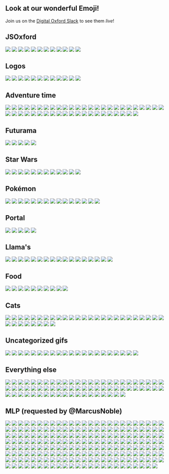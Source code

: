 ## Look at our wonderful Emoji!

Join us on the [Digital Oxford Slack](http://slack.digitaloxford.com) to see them _live_!


## JSOxford

![](https://raw.githubusercontent.com/omgmog/digitaloxford-slack-emojis/master/emoji/ben.png)
![](https://raw.githubusercontent.com/omgmog/digitaloxford-slack-emojis/master/emoji/benmas.png)
![](https://raw.githubusercontent.com/omgmog/digitaloxford-slack-emojis/master/emoji/benweek.png)
![](https://raw.githubusercontent.com/omgmog/digitaloxford-slack-emojis/master/emoji/benweekend.png)
![](https://raw.githubusercontent.com/omgmog/digitaloxford-slack-emojis/master/emoji/henry.png)
![](https://raw.githubusercontent.com/omgmog/digitaloxford-slack-emojis/master/emoji/js_emoji.png)
![](https://raw.githubusercontent.com/omgmog/digitaloxford-slack-emojis/master/emoji/jsoxford.png)
![](https://raw.githubusercontent.com/omgmog/digitaloxford-slack-emojis/master/emoji/marcuswow.png)
![](https://raw.githubusercontent.com/omgmog/digitaloxford-slack-emojis/master/emoji/marcuswow2.png)
![](https://raw.githubusercontent.com/omgmog/digitaloxford-slack-emojis/master/emoji/ohyeah.gif)
![](https://raw.githubusercontent.com/omgmog/digitaloxford-slack-emojis/master/emoji/seren.jpg)
![](https://raw.githubusercontent.com/omgmog/digitaloxford-slack-emojis/master/emoji/tomi.png)

## Logos

![](https://raw.githubusercontent.com/omgmog/digitaloxford-slack-emojis/master/emoji/_o.png)
![](https://raw.githubusercontent.com/omgmog/digitaloxford-slack-emojis/master/emoji/_m.png)
![](https://raw.githubusercontent.com/omgmog/digitaloxford-slack-emojis/master/emoji/_g.png)
![](https://raw.githubusercontent.com/omgmog/digitaloxford-slack-emojis/master/emoji/docker.png)
![](https://raw.githubusercontent.com/omgmog/digitaloxford-slack-emojis/master/emoji/html5.png)
![](https://raw.githubusercontent.com/omgmog/digitaloxford-slack-emojis/master/emoji/js.png)
![](https://raw.githubusercontent.com/omgmog/digitaloxford-slack-emojis/master/emoji/sass.png)
![](https://raw.githubusercontent.com/omgmog/digitaloxford-slack-emojis/master/emoji/twitter.png)
![](https://raw.githubusercontent.com/omgmog/digitaloxford-slack-emojis/master/emoji/winblows.png)
![](https://raw.githubusercontent.com/omgmog/digitaloxford-slack-emojis/master/emoji/meetup.png)
![](https://raw.githubusercontent.com/omgmog/digitaloxford-slack-emojis/master/emoji/pusher.png)
![](https://raw.githubusercontent.com/omgmog/digitaloxford-slack-emojis/master/emoji/python.png)

## Adventure time

![](https://raw.githubusercontent.com/omgmog/digitaloxford-slack-emojis/master/emoji/bmo1.png)
![](https://raw.githubusercontent.com/omgmog/digitaloxford-slack-emojis/master/emoji/bmo2.png)
![](https://raw.githubusercontent.com/omgmog/digitaloxford-slack-emojis/master/emoji/bmo3.png)
![](https://raw.githubusercontent.com/omgmog/digitaloxford-slack-emojis/master/emoji/bubblegum1.png)
![](https://raw.githubusercontent.com/omgmog/digitaloxford-slack-emojis/master/emoji/bubblegum2.png)
![](https://raw.githubusercontent.com/omgmog/digitaloxford-slack-emojis/master/emoji/finn1.png)
![](https://raw.githubusercontent.com/omgmog/digitaloxford-slack-emojis/master/emoji/finn10.png)
![](https://raw.githubusercontent.com/omgmog/digitaloxford-slack-emojis/master/emoji/finn11.png)
![](https://raw.githubusercontent.com/omgmog/digitaloxford-slack-emojis/master/emoji/finn12.png)
![](https://raw.githubusercontent.com/omgmog/digitaloxford-slack-emojis/master/emoji/finn13.png)
![](https://raw.githubusercontent.com/omgmog/digitaloxford-slack-emojis/master/emoji/finn2.png)
![](https://raw.githubusercontent.com/omgmog/digitaloxford-slack-emojis/master/emoji/finn3.png)
![](https://raw.githubusercontent.com/omgmog/digitaloxford-slack-emojis/master/emoji/finn4.png)
![](https://raw.githubusercontent.com/omgmog/digitaloxford-slack-emojis/master/emoji/finn5.png)
![](https://raw.githubusercontent.com/omgmog/digitaloxford-slack-emojis/master/emoji/finn6.png)
![](https://raw.githubusercontent.com/omgmog/digitaloxford-slack-emojis/master/emoji/finn7.png)
![](https://raw.githubusercontent.com/omgmog/digitaloxford-slack-emojis/master/emoji/finn8.png)
![](https://raw.githubusercontent.com/omgmog/digitaloxford-slack-emojis/master/emoji/finn9.png)
![](https://raw.githubusercontent.com/omgmog/digitaloxford-slack-emojis/master/emoji/fionna.png)
![](https://raw.githubusercontent.com/omgmog/digitaloxford-slack-emojis/master/emoji/fistbump.png)
![](https://raw.githubusercontent.com/omgmog/digitaloxford-slack-emojis/master/emoji/gunter1.png)
![](https://raw.githubusercontent.com/omgmog/digitaloxford-slack-emojis/master/emoji/gunter2.png)
![](https://raw.githubusercontent.com/omgmog/digitaloxford-slack-emojis/master/emoji/iceking1.png)
![](https://raw.githubusercontent.com/omgmog/digitaloxford-slack-emojis/master/emoji/iceking2.png)
![](https://raw.githubusercontent.com/omgmog/digitaloxford-slack-emojis/master/emoji/jake1.png)
![](https://raw.githubusercontent.com/omgmog/digitaloxford-slack-emojis/master/emoji/jake2.png)
![](https://raw.githubusercontent.com/omgmog/digitaloxford-slack-emojis/master/emoji/jake3.png)
![](https://raw.githubusercontent.com/omgmog/digitaloxford-slack-emojis/master/emoji/jake4.png)
![](https://raw.githubusercontent.com/omgmog/digitaloxford-slack-emojis/master/emoji/jake5.png)
![](https://raw.githubusercontent.com/omgmog/digitaloxford-slack-emojis/master/emoji/jake6.png)
![](https://raw.githubusercontent.com/omgmog/digitaloxford-slack-emojis/master/emoji/jake7.png)
![](https://raw.githubusercontent.com/omgmog/digitaloxford-slack-emojis/master/emoji/jake8.png)
![](https://raw.githubusercontent.com/omgmog/digitaloxford-slack-emojis/master/emoji/lemongrab.png)
![](https://raw.githubusercontent.com/omgmog/digitaloxford-slack-emojis/master/emoji/lsp1.png)
![](https://raw.githubusercontent.com/omgmog/digitaloxford-slack-emojis/master/emoji/lsp2.png)
![](https://raw.githubusercontent.com/omgmog/digitaloxford-slack-emojis/master/emoji/marceline1.png)
![](https://raw.githubusercontent.com/omgmog/digitaloxford-slack-emojis/master/emoji/marceline2.png)
![](https://raw.githubusercontent.com/omgmog/digitaloxford-slack-emojis/master/emoji/mrpig.png)
![](https://raw.githubusercontent.com/omgmog/digitaloxford-slack-emojis/master/emoji/peppermint1.png)
![](https://raw.githubusercontent.com/omgmog/digitaloxford-slack-emojis/master/emoji/peppermint2.png)
![](https://raw.githubusercontent.com/omgmog/digitaloxford-slack-emojis/master/emoji/phoebe1.png)
![](https://raw.githubusercontent.com/omgmog/digitaloxford-slack-emojis/master/emoji/phoebe2.png)
![](https://raw.githubusercontent.com/omgmog/digitaloxford-slack-emojis/master/emoji/treetrunks1.png)
![](https://raw.githubusercontent.com/omgmog/digitaloxford-slack-emojis/master/emoji/treetrunks2.png)
![](https://raw.githubusercontent.com/omgmog/digitaloxford-slack-emojis/master/emoji/unibow.png)
![](https://raw.githubusercontent.com/omgmog/digitaloxford-slack-emojis/master/emoji/worm.png)

## Futurama

![](https://raw.githubusercontent.com/omgmog/digitaloxford-slack-emojis/master/emoji/bender.gif)
![](https://raw.githubusercontent.com/omgmog/digitaloxford-slack-emojis/master/emoji/fry.png)
![](https://raw.githubusercontent.com/omgmog/digitaloxford-slack-emojis/master/emoji/hypno.gif)
![](https://raw.githubusercontent.com/omgmog/digitaloxford-slack-emojis/master/emoji/robotdance.gif)
![](https://raw.githubusercontent.com/omgmog/digitaloxford-slack-emojis/master/emoji/zoidberg.gif)

## Star Wars

![](https://raw.githubusercontent.com/omgmog/digitaloxford-slack-emojis/master/emoji/bb8.png)
![](https://raw.githubusercontent.com/omgmog/digitaloxford-slack-emojis/master/emoji/bbeight.png)
![](https://raw.githubusercontent.com/omgmog/digitaloxford-slack-emojis/master/emoji/c3po.png)
![](https://raw.githubusercontent.com/omgmog/digitaloxford-slack-emojis/master/emoji/captainphasma.png)
![](https://raw.githubusercontent.com/omgmog/digitaloxford-slack-emojis/master/emoji/chewie.png)
![](https://raw.githubusercontent.com/omgmog/digitaloxford-slack-emojis/master/emoji/kyloren.png)
![](https://raw.githubusercontent.com/omgmog/digitaloxford-slack-emojis/master/emoji/lightsaber.png)
![](https://raw.githubusercontent.com/omgmog/digitaloxford-slack-emojis/master/emoji/millenniumfalcon.png)
![](https://raw.githubusercontent.com/omgmog/digitaloxford-slack-emojis/master/emoji/stormtrooper.png)
![](https://raw.githubusercontent.com/omgmog/digitaloxford-slack-emojis/master/emoji/tiefighter.png)
![](https://raw.githubusercontent.com/omgmog/digitaloxford-slack-emojis/master/emoji/xwing.png)
![](https://raw.githubusercontent.com/omgmog/digitaloxford-slack-emojis/master/emoji/yoda.png)

## Pokémon

![](https://raw.githubusercontent.com/omgmog/digitaloxford-slack-emojis/master/emoji/bulbasaur.png)
![](https://raw.githubusercontent.com/omgmog/digitaloxford-slack-emojis/master/emoji/charizard.png)
![](https://raw.githubusercontent.com/omgmog/digitaloxford-slack-emojis/master/emoji/charmander.png)
![](https://raw.githubusercontent.com/omgmog/digitaloxford-slack-emojis/master/emoji/charmeleon.png)
![](https://raw.githubusercontent.com/omgmog/digitaloxford-slack-emojis/master/emoji/ditto.gif)
![](https://raw.githubusercontent.com/omgmog/digitaloxford-slack-emojis/master/emoji/ivysaur.png)
![](https://raw.githubusercontent.com/omgmog/digitaloxford-slack-emojis/master/emoji/jigglypuff.png)
![](https://raw.githubusercontent.com/omgmog/digitaloxford-slack-emojis/master/emoji/mew.png)
![](https://raw.githubusercontent.com/omgmog/digitaloxford-slack-emojis/master/emoji/mewtwo.png)
![](https://raw.githubusercontent.com/omgmog/digitaloxford-slack-emojis/master/emoji/pikachu.jpg)
![](https://raw.githubusercontent.com/omgmog/digitaloxford-slack-emojis/master/emoji/pokeball.png)
![](https://raw.githubusercontent.com/omgmog/digitaloxford-slack-emojis/master/emoji/psyduck.png)
![](https://raw.githubusercontent.com/omgmog/digitaloxford-slack-emojis/master/emoji/slowpoke.jpg)
![](https://raw.githubusercontent.com/omgmog/digitaloxford-slack-emojis/master/emoji/snorlax.png)
![](https://raw.githubusercontent.com/omgmog/digitaloxford-slack-emojis/master/emoji/squirtle.png)

## Portal

![](https://raw.githubusercontent.com/omgmog/digitaloxford-slack-emojis/master/emoji/adventurecore.png)
![](https://raw.githubusercontent.com/omgmog/digitaloxford-slack-emojis/master/emoji/companioncube.png)
![](https://raw.githubusercontent.com/omgmog/digitaloxford-slack-emojis/master/emoji/factcore.png)
![](https://raw.githubusercontent.com/omgmog/digitaloxford-slack-emojis/master/emoji/spacecore.png)
![](https://raw.githubusercontent.com/omgmog/digitaloxford-slack-emojis/master/emoji/wheatley.png)

## Llama's

![](https://raw.githubusercontent.com/omgmog/digitaloxford-slack-emojis/master/emoji/llamabored.gif)
![](https://raw.githubusercontent.com/omgmog/digitaloxford-slack-emojis/master/emoji/llamacomehere.gif)
![](https://raw.githubusercontent.com/omgmog/digitaloxford-slack-emojis/master/emoji/llamaconfused.gif)
![](https://raw.githubusercontent.com/omgmog/digitaloxford-slack-emojis/master/emoji/llamacool.gif)
![](https://raw.githubusercontent.com/omgmog/digitaloxford-slack-emojis/master/emoji/llamacute.gif)
![](https://raw.githubusercontent.com/omgmog/digitaloxford-slack-emojis/master/emoji/llamadance.gif)
![](https://raw.githubusercontent.com/omgmog/digitaloxford-slack-emojis/master/emoji/llamadude.gif)
![](https://raw.githubusercontent.com/omgmog/digitaloxford-slack-emojis/master/emoji/llamaexcited.gif)
![](https://raw.githubusercontent.com/omgmog/digitaloxford-slack-emojis/master/emoji/llamalaugh.gif)
![](https://raw.githubusercontent.com/omgmog/digitaloxford-slack-emojis/master/emoji/llamamad.gif)
![](https://raw.githubusercontent.com/omgmog/digitaloxford-slack-emojis/master/emoji/llamarub.gif)
![](https://raw.githubusercontent.com/omgmog/digitaloxford-slack-emojis/master/emoji/llamasad.gif)
![](https://raw.githubusercontent.com/omgmog/digitaloxford-slack-emojis/master/emoji/llamasnot.gif)
![](https://raw.githubusercontent.com/omgmog/digitaloxford-slack-emojis/master/emoji/llamasqueeze.gif)
![](https://raw.githubusercontent.com/omgmog/digitaloxford-slack-emojis/master/emoji/llamasweat.gif)
![](https://raw.githubusercontent.com/omgmog/digitaloxford-slack-emojis/master/emoji/llamatea.gif)
![](https://raw.githubusercontent.com/omgmog/digitaloxford-slack-emojis/master/emoji/llamaworried.gif)

## Food

![](https://raw.githubusercontent.com/omgmog/digitaloxford-slack-emojis/master/emoji/bacon.png)
![](https://raw.githubusercontent.com/omgmog/digitaloxford-slack-emojis/master/emoji/burger_cute.png)
![](https://raw.githubusercontent.com/omgmog/digitaloxford-slack-emojis/master/emoji/burgerbounce.gif)
![](https://raw.githubusercontent.com/omgmog/digitaloxford-slack-emojis/master/emoji/burgercute.png)
![](https://raw.githubusercontent.com/omgmog/digitaloxford-slack-emojis/master/emoji/burgerspin.gif)
![](https://raw.githubusercontent.com/omgmog/digitaloxford-slack-emojis/master/emoji/burgersquash.gif)
![](https://raw.githubusercontent.com/omgmog/digitaloxford-slack-emojis/master/emoji/burgerzoom.gif)
![](https://raw.githubusercontent.com/omgmog/digitaloxford-slack-emojis/master/emoji/chips.png)
![](https://raw.githubusercontent.com/omgmog/digitaloxford-slack-emojis/master/emoji/dorito.png)
![](https://raw.githubusercontent.com/omgmog/digitaloxford-slack-emojis/master/emoji/doritwo.gif)

## Cats

![](https://raw.githubusercontent.com/omgmog/digitaloxford-slack-emojis/master/emoji/apricot.png)
![](https://raw.githubusercontent.com/omgmog/digitaloxford-slack-emojis/master/emoji/bandit.png)
![](https://raw.githubusercontent.com/omgmog/digitaloxford-slack-emojis/master/emoji/bobthecat.png)
![](https://raw.githubusercontent.com/omgmog/digitaloxford-slack-emojis/master/emoji/bolt.png)
![](https://raw.githubusercontent.com/omgmog/digitaloxford-slack-emojis/master/emoji/breezy.png)
![](https://raw.githubusercontent.com/omgmog/digitaloxford-slack-emojis/master/emoji/callie.png)
![](https://raw.githubusercontent.com/omgmog/digitaloxford-slack-emojis/master/emoji/cocoa.png)
![](https://raw.githubusercontent.com/omgmog/digitaloxford-slack-emojis/master/emoji/dottie.png)
![](https://raw.githubusercontent.com/omgmog/digitaloxford-slack-emojis/master/emoji/fortune.png)
![](https://raw.githubusercontent.com/omgmog/digitaloxford-slack-emojis/master/emoji/fred.png)
![](https://raw.githubusercontent.com/omgmog/digitaloxford-slack-emojis/master/emoji/gabriel.png)
![](https://raw.githubusercontent.com/omgmog/digitaloxford-slack-emojis/master/emoji/ginger.png)
![](https://raw.githubusercontent.com/omgmog/digitaloxford-slack-emojis/master/emoji/gozer.png)
![](https://raw.githubusercontent.com/omgmog/digitaloxford-slack-emojis/master/emoji/lexy.png)
![](https://raw.githubusercontent.com/omgmog/digitaloxford-slack-emojis/master/emoji/mack.png)
![](https://raw.githubusercontent.com/omgmog/digitaloxford-slack-emojis/master/emoji/marshmallow.png)
![](https://raw.githubusercontent.com/omgmog/digitaloxford-slack-emojis/master/emoji/misty.png)
![](https://raw.githubusercontent.com/omgmog/digitaloxford-slack-emojis/master/emoji/patches.png)
![](https://raw.githubusercontent.com/omgmog/digitaloxford-slack-emojis/master/emoji/peaches.png)
![](https://raw.githubusercontent.com/omgmog/digitaloxford-slack-emojis/master/emoji/pepper.png)
![](https://raw.githubusercontent.com/omgmog/digitaloxford-slack-emojis/master/emoji/pickles.png)
![](https://raw.githubusercontent.com/omgmog/digitaloxford-slack-emojis/master/emoji/princess_.png)
![](https://raw.githubusercontent.com/omgmog/digitaloxford-slack-emojis/master/emoji/pumpkin.png)
![](https://raw.githubusercontent.com/omgmog/digitaloxford-slack-emojis/master/emoji/rascal.png)
![](https://raw.githubusercontent.com/omgmog/digitaloxford-slack-emojis/master/emoji/shadow.png)
![](https://raw.githubusercontent.com/omgmog/digitaloxford-slack-emojis/master/emoji/smokey.png)
![](https://raw.githubusercontent.com/omgmog/digitaloxford-slack-emojis/master/emoji/snowball.png)
![](https://raw.githubusercontent.com/omgmog/digitaloxford-slack-emojis/master/emoji/socks.png)
![](https://raw.githubusercontent.com/omgmog/digitaloxford-slack-emojis/master/emoji/speckles.png)
![](https://raw.githubusercontent.com/omgmog/digitaloxford-slack-emojis/master/emoji/sunny_.png)
![](https://raw.githubusercontent.com/omgmog/digitaloxford-slack-emojis/master/emoji/tabitha.png)
![](https://raw.githubusercontent.com/omgmog/digitaloxford-slack-emojis/master/emoji/tubbs.png)
![](https://raw.githubusercontent.com/omgmog/digitaloxford-slack-emojis/master/emoji/xerxes.png)

## Uncategorized gifs

![](https://raw.githubusercontent.com/omgmog/digitaloxford-slack-emojis/master/emoji/_crab.gif)
![](https://raw.githubusercontent.com/omgmog/digitaloxford-slack-emojis/master/emoji/_wave.gif)
![](https://raw.githubusercontent.com/omgmog/digitaloxford-slack-emojis/master/emoji/badger.gif)
![](https://raw.githubusercontent.com/omgmog/digitaloxford-slack-emojis/master/emoji/boomhead.gif)
![](https://raw.githubusercontent.com/omgmog/digitaloxford-slack-emojis/master/emoji/coin.gif)
![](https://raw.githubusercontent.com/omgmog/digitaloxford-slack-emojis/master/emoji/dancing_robot.gif)
![](https://raw.githubusercontent.com/omgmog/digitaloxford-slack-emojis/master/emoji/dogewow.gif)
![](https://raw.githubusercontent.com/omgmog/digitaloxford-slack-emojis/master/emoji/drum_roll.gif)
![](https://raw.githubusercontent.com/omgmog/digitaloxford-slack-emojis/master/emoji/giggity.gif)
![](https://raw.githubusercontent.com/omgmog/digitaloxford-slack-emojis/master/emoji/headdesk.gif)
![](https://raw.githubusercontent.com/omgmog/digitaloxford-slack-emojis/master/emoji/like.gif)
![](https://raw.githubusercontent.com/omgmog/digitaloxford-slack-emojis/master/emoji/nyancat.gif)
![](https://raw.githubusercontent.com/omgmog/digitaloxford-slack-emojis/master/emoji/poop3d.gif)
![](https://raw.githubusercontent.com/omgmog/digitaloxford-slack-emojis/master/emoji/rolleyes.gif)
![](https://raw.githubusercontent.com/omgmog/digitaloxford-slack-emojis/master/emoji/run.gif)
![](https://raw.githubusercontent.com/omgmog/digitaloxford-slack-emojis/master/emoji/timeforthat.gif)
![](https://raw.githubusercontent.com/omgmog/digitaloxford-slack-emojis/master/emoji/vr_happy.gif)
![](https://raw.githubusercontent.com/omgmog/digitaloxford-slack-emojis/master/emoji/vr_shock.gif)
![](https://raw.githubusercontent.com/omgmog/digitaloxford-slack-emojis/master/emoji/waving.gif)
![](https://raw.githubusercontent.com/omgmog/digitaloxford-slack-emojis/master/emoji/wavingarms.gif)
![](https://raw.githubusercontent.com/omgmog/digitaloxford-slack-emojis/master/emoji/wwave.gif)

## Everything else

![](https://raw.githubusercontent.com/omgmog/digitaloxford-slack-emojis/master/emoji/1up.png)
![](https://raw.githubusercontent.com/omgmog/digitaloxford-slack-emojis/master/emoji/_brain.png)
![](https://raw.githubusercontent.com/omgmog/digitaloxford-slack-emojis/master/emoji/_duck.png)
![](https://raw.githubusercontent.com/omgmog/digitaloxford-slack-emojis/master/emoji/_pinky.png)
![](https://raw.githubusercontent.com/omgmog/digitaloxford-slack-emojis/master/emoji/_pug_wizard.png)
![](https://raw.githubusercontent.com/omgmog/digitaloxford-slack-emojis/master/emoji/all_the_things.jpg)
![](https://raw.githubusercontent.com/omgmog/digitaloxford-slack-emojis/master/emoji/aplus.jpg)
![](https://raw.githubusercontent.com/omgmog/digitaloxford-slack-emojis/master/emoji/archer.png)
![](https://raw.githubusercontent.com/omgmog/digitaloxford-slack-emojis/master/emoji/awwyiss1.png)
![](https://raw.githubusercontent.com/omgmog/digitaloxford-slack-emojis/master/emoji/awwyiss2.png)
![](https://raw.githubusercontent.com/omgmog/digitaloxford-slack-emojis/master/emoji/badrazz.png)
![](https://raw.githubusercontent.com/omgmog/digitaloxford-slack-emojis/master/emoji/bin.png)
![](https://raw.githubusercontent.com/omgmog/digitaloxford-slack-emojis/master/emoji/bmfm1.png)
![](https://raw.githubusercontent.com/omgmog/digitaloxford-slack-emojis/master/emoji/bmfm2.png)
![](https://raw.githubusercontent.com/omgmog/digitaloxford-slack-emojis/master/emoji/brain.png)
![](https://raw.githubusercontent.com/omgmog/digitaloxford-slack-emojis/master/emoji/calm.png)
![](https://raw.githubusercontent.com/omgmog/digitaloxford-slack-emojis/master/emoji/constipated.png)
![](https://raw.githubusercontent.com/omgmog/digitaloxford-slack-emojis/master/emoji/devilhomer.png)
![](https://raw.githubusercontent.com/omgmog/digitaloxford-slack-emojis/master/emoji/dino.png)
![](https://raw.githubusercontent.com/omgmog/digitaloxford-slack-emojis/master/emoji/doge.png)
![](https://raw.githubusercontent.com/omgmog/digitaloxford-slack-emojis/master/emoji/duck.png)
![](https://raw.githubusercontent.com/omgmog/digitaloxford-slack-emojis/master/emoji/equals.jpg)
![](https://raw.githubusercontent.com/omgmog/digitaloxford-slack-emojis/master/emoji/exclamationmark.png)
![](https://raw.githubusercontent.com/omgmog/digitaloxford-slack-emojis/master/emoji/facepalm.png)
![](https://raw.githubusercontent.com/omgmog/digitaloxford-slack-emojis/master/emoji/failwhale.png)
![](https://raw.githubusercontent.com/omgmog/digitaloxford-slack-emojis/master/emoji/fingerscrossed.png)
![](https://raw.githubusercontent.com/omgmog/digitaloxford-slack-emojis/master/emoji/hamster_on_a_pig.png)
![](https://raw.githubusercontent.com/omgmog/digitaloxford-slack-emojis/master/emoji/handshake.png)
![](https://raw.githubusercontent.com/omgmog/digitaloxford-slack-emojis/master/emoji/heavy_equals_sign.jpg)
![](https://raw.githubusercontent.com/omgmog/digitaloxford-slack-emojis/master/emoji/hulksmash.png)
![](https://raw.githubusercontent.com/omgmog/digitaloxford-slack-emojis/master/emoji/infinity.png)
![](https://raw.githubusercontent.com/omgmog/digitaloxford-slack-emojis/master/emoji/jelly.png)
![](https://raw.githubusercontent.com/omgmog/digitaloxford-slack-emojis/master/emoji/maths.png)
![](https://raw.githubusercontent.com/omgmog/digitaloxford-slack-emojis/master/emoji/metall.png)
![](https://raw.githubusercontent.com/omgmog/digitaloxford-slack-emojis/master/emoji/ninja.png)
![](https://raw.githubusercontent.com/omgmog/digitaloxford-slack-emojis/master/emoji/notsureif.png)
![](https://raw.githubusercontent.com/omgmog/digitaloxford-slack-emojis/master/emoji/oldmancrying.png)
![](https://raw.githubusercontent.com/omgmog/digitaloxford-slack-emojis/master/emoji/omg.png)
![](https://raw.githubusercontent.com/omgmog/digitaloxford-slack-emojis/master/emoji/ooga.png)
![](https://raw.githubusercontent.com/omgmog/digitaloxford-slack-emojis/master/emoji/owl.png)
![](https://raw.githubusercontent.com/omgmog/digitaloxford-slack-emojis/master/emoji/peppapig.png)
![](https://raw.githubusercontent.com/omgmog/digitaloxford-slack-emojis/master/emoji/pie.png)
![](https://raw.githubusercontent.com/omgmog/digitaloxford-slack-emojis/master/emoji/plusone.png)
![](https://raw.githubusercontent.com/omgmog/digitaloxford-slack-emojis/master/emoji/pr.png)
![](https://raw.githubusercontent.com/omgmog/digitaloxford-slack-emojis/master/emoji/pug.png)
![](https://raw.githubusercontent.com/omgmog/digitaloxford-slack-emojis/master/emoji/pug_wizard.png)
![](https://raw.githubusercontent.com/omgmog/digitaloxford-slack-emojis/master/emoji/pullrequest.png)
![](https://raw.githubusercontent.com/omgmog/digitaloxford-slack-emojis/master/emoji/raptor.png)
![](https://raw.githubusercontent.com/omgmog/digitaloxford-slack-emojis/master/emoji/rblack.png)
![](https://raw.githubusercontent.com/omgmog/digitaloxford-slack-emojis/master/emoji/sadpanda.png)
![](https://raw.githubusercontent.com/omgmog/digitaloxford-slack-emojis/master/emoji/shrug.png)
![](https://raw.githubusercontent.com/omgmog/digitaloxford-slack-emojis/master/emoji/shrug1.png)
![](https://raw.githubusercontent.com/omgmog/digitaloxford-slack-emojis/master/emoji/shrug2.png)
![](https://raw.githubusercontent.com/omgmog/digitaloxford-slack-emojis/master/emoji/shrug3.png)
![](https://raw.githubusercontent.com/omgmog/digitaloxford-slack-emojis/master/emoji/sock.png)
![](https://raw.githubusercontent.com/omgmog/digitaloxford-slack-emojis/master/emoji/standard_horse.png)
![](https://raw.githubusercontent.com/omgmog/digitaloxford-slack-emojis/master/emoji/stevenu.png)
![](https://raw.githubusercontent.com/omgmog/digitaloxford-slack-emojis/master/emoji/stevenu1.png)
![](https://raw.githubusercontent.com/omgmog/digitaloxford-slack-emojis/master/emoji/stevenu2.png)
![](https://raw.githubusercontent.com/omgmog/digitaloxford-slack-emojis/master/emoji/stevenu3.png)
![](https://raw.githubusercontent.com/omgmog/digitaloxford-slack-emojis/master/emoji/stevenucat.png)
![](https://raw.githubusercontent.com/omgmog/digitaloxford-slack-emojis/master/emoji/teaboard.png)
![](https://raw.githubusercontent.com/omgmog/digitaloxford-slack-emojis/master/emoji/tumbleweed.png)
![](https://raw.githubusercontent.com/omgmog/digitaloxford-slack-emojis/master/emoji/welsh_flag.png)
![](https://raw.githubusercontent.com/omgmog/digitaloxford-slack-emojis/master/emoji/whaleboat.png)
![](https://raw.githubusercontent.com/omgmog/digitaloxford-slack-emojis/master/emoji/why_not_both.jpg)
![](https://raw.githubusercontent.com/omgmog/digitaloxford-slack-emojis/master/emoji/wizard.png)
![](https://raw.githubusercontent.com/omgmog/digitaloxford-slack-emojis/master/emoji/woody.png)
![](https://raw.githubusercontent.com/omgmog/digitaloxford-slack-emojis/master/emoji/zombie.png)

## MLP (requested by @MarcusNoble)

![](https://raw.githubusercontent.com/omgmog/digitaloxford-slack-emojis/master/emoji/mlpabbored.png)
![](https://raw.githubusercontent.com/omgmog/digitaloxford-slack-emojis/master/emoji/mlpabhuh.png)
![](https://raw.githubusercontent.com/omgmog/digitaloxford-slack-emojis/master/emoji/mlpabmeh.png)
![](https://raw.githubusercontent.com/omgmog/digitaloxford-slack-emojis/master/emoji/mlpabsmile.png)
![](https://raw.githubusercontent.com/omgmog/digitaloxford-slack-emojis/master/emoji/mlpabstern.png)
![](https://raw.githubusercontent.com/omgmog/digitaloxford-slack-emojis/master/emoji/mlpabwut.png)
![](https://raw.githubusercontent.com/omgmog/digitaloxford-slack-emojis/master/emoji/mlpajbaffle.png)
![](https://raw.githubusercontent.com/omgmog/digitaloxford-slack-emojis/master/emoji/mlpajcower.png)
![](https://raw.githubusercontent.com/omgmog/digitaloxford-slack-emojis/master/emoji/mlpajcry.png)
![](https://raw.githubusercontent.com/omgmog/digitaloxford-slack-emojis/master/emoji/mlpajdoubt.png)
![](https://raw.githubusercontent.com/omgmog/digitaloxford-slack-emojis/master/emoji/mlpajfrown.png)
![](https://raw.githubusercontent.com/omgmog/digitaloxford-slack-emojis/master/emoji/mlpajhappy.png)
![](https://raw.githubusercontent.com/omgmog/digitaloxford-slack-emojis/master/emoji/mlpajlie.png)
![](https://raw.githubusercontent.com/omgmog/digitaloxford-slack-emojis/master/emoji/mlpajsly.png)
![](https://raw.githubusercontent.com/omgmog/digitaloxford-slack-emojis/master/emoji/mlpajsup.png)
![](https://raw.githubusercontent.com/omgmog/digitaloxford-slack-emojis/master/emoji/mlpajugh.png)
![](https://raw.githubusercontent.com/omgmog/digitaloxford-slack-emojis/master/emoji/mlpajwut.png)
![](https://raw.githubusercontent.com/omgmog/digitaloxford-slack-emojis/master/emoji/mlpallmybits.png)
![](https://raw.githubusercontent.com/omgmog/digitaloxford-slack-emojis/master/emoji/mlpangel.png)
![](https://raw.githubusercontent.com/omgmog/digitaloxford-slack-emojis/master/emoji/mlpapathia.png)
![](https://raw.githubusercontent.com/omgmog/digitaloxford-slack-emojis/master/emoji/mlpapplederp.png)
![](https://raw.githubusercontent.com/omgmog/digitaloxford-slack-emojis/master/emoji/mlpapplegasp.png)
![](https://raw.githubusercontent.com/omgmog/digitaloxford-slack-emojis/master/emoji/mlpawwyeah.png)
![](https://raw.githubusercontent.com/omgmog/digitaloxford-slack-emojis/master/emoji/mlpbonbon.png)
![](https://raw.githubusercontent.com/omgmog/digitaloxford-slack-emojis/master/emoji/mlpbulkbiceps.png)
![](https://raw.githubusercontent.com/omgmog/digitaloxford-slack-emojis/master/emoji/mlpcadance.png)
![](https://raw.githubusercontent.com/omgmog/digitaloxford-slack-emojis/master/emoji/mlpcadencesmile.png)
![](https://raw.githubusercontent.com/omgmog/digitaloxford-slack-emojis/master/emoji/mlpcelestia.png)
![](https://raw.githubusercontent.com/omgmog/digitaloxford-slack-emojis/master/emoji/mlpcelestiamad.png)
![](https://raw.githubusercontent.com/omgmog/digitaloxford-slack-emojis/master/emoji/mlpcelestiawut.png)
![](https://raw.githubusercontent.com/omgmog/digitaloxford-slack-emojis/master/emoji/mlpchangeling.png)
![](https://raw.githubusercontent.com/omgmog/digitaloxford-slack-emojis/master/emoji/mlpcheerilee.png)
![](https://raw.githubusercontent.com/omgmog/digitaloxford-slack-emojis/master/emoji/mlpchrysalis.png)
![](https://raw.githubusercontent.com/omgmog/digitaloxford-slack-emojis/master/emoji/mlpcockatrice.png)
![](https://raw.githubusercontent.com/omgmog/digitaloxford-slack-emojis/master/emoji/mlpcocosmile.png)
![](https://raw.githubusercontent.com/omgmog/digitaloxford-slack-emojis/master/emoji/mlpcolgate.png)
![](https://raw.githubusercontent.com/omgmog/digitaloxford-slack-emojis/master/emoji/mlpcutealoo.png)
![](https://raw.githubusercontent.com/omgmog/digitaloxford-slack-emojis/master/emoji/mlpdealwithit.png)
![](https://raw.githubusercontent.com/omgmog/digitaloxford-slack-emojis/master/emoji/mlpderp.png)
![](https://raw.githubusercontent.com/omgmog/digitaloxford-slack-emojis/master/emoji/mlpderpwizard.png)
![](https://raw.githubusercontent.com/omgmog/digitaloxford-slack-emojis/master/emoji/mlpderpyhappy.png)
![](https://raw.githubusercontent.com/omgmog/digitaloxford-slack-emojis/master/emoji/mlpderpyshock.png)
![](https://raw.githubusercontent.com/omgmog/digitaloxford-slack-emojis/master/emoji/mlpdiamondtiara.png)
![](https://raw.githubusercontent.com/omgmog/digitaloxford-slack-emojis/master/emoji/mlpdiscentia.png)
![](https://raw.githubusercontent.com/omgmog/digitaloxford-slack-emojis/master/emoji/mlpdiscordgrump.png)
![](https://raw.githubusercontent.com/omgmog/digitaloxford-slack-emojis/master/emoji/mlpdiscordsad.png)
![](https://raw.githubusercontent.com/omgmog/digitaloxford-slack-emojis/master/emoji/mlpdj.png)
![](https://raw.githubusercontent.com/omgmog/digitaloxford-slack-emojis/master/emoji/mlpdumbfabric.png)
![](https://raw.githubusercontent.com/omgmog/digitaloxford-slack-emojis/master/emoji/mlpeeyup.png)
![](https://raw.githubusercontent.com/omgmog/digitaloxford-slack-emojis/master/emoji/mlpfabulous.png)
![](https://raw.githubusercontent.com/omgmog/digitaloxford-slack-emojis/master/emoji/mlpfacehoof.png)
![](https://raw.githubusercontent.com/omgmog/digitaloxford-slack-emojis/master/emoji/mlpfillytgap.png)
![](https://raw.githubusercontent.com/omgmog/digitaloxford-slack-emojis/master/emoji/mlpflamflim.png)
![](https://raw.githubusercontent.com/omgmog/digitaloxford-slack-emojis/master/emoji/mlpflimflam.png)
![](https://raw.githubusercontent.com/omgmog/digitaloxford-slack-emojis/master/emoji/mlpflutterblush.png)
![](https://raw.githubusercontent.com/omgmog/digitaloxford-slack-emojis/master/emoji/mlpfluttercry.png)
![](https://raw.githubusercontent.com/omgmog/digitaloxford-slack-emojis/master/emoji/mlpflutterfear.png)
![](https://raw.githubusercontent.com/omgmog/digitaloxford-slack-emojis/master/emoji/mlpflutterhay.png)
![](https://raw.githubusercontent.com/omgmog/digitaloxford-slack-emojis/master/emoji/mlpflutterjerk.png)
![](https://raw.githubusercontent.com/omgmog/digitaloxford-slack-emojis/master/emoji/mlpflutterkay.png)
![](https://raw.githubusercontent.com/omgmog/digitaloxford-slack-emojis/master/emoji/mlpflutternice.png)
![](https://raw.githubusercontent.com/omgmog/digitaloxford-slack-emojis/master/emoji/mlpflutterroll.png)
![](https://raw.githubusercontent.com/omgmog/digitaloxford-slack-emojis/master/emoji/mlpfluttershh.png)
![](https://raw.githubusercontent.com/omgmog/digitaloxford-slack-emojis/master/emoji/mlpfluttershy.png)
![](https://raw.githubusercontent.com/omgmog/digitaloxford-slack-emojis/master/emoji/mlpfluttersrs.png)
![](https://raw.githubusercontent.com/omgmog/digitaloxford-slack-emojis/master/emoji/mlpflutterwhoa.png)
![](https://raw.githubusercontent.com/omgmog/digitaloxford-slack-emojis/master/emoji/mlpflutterwink.png)
![](https://raw.githubusercontent.com/omgmog/digitaloxford-slack-emojis/master/emoji/mlpflutteryay.png)
![](https://raw.githubusercontent.com/omgmog/digitaloxford-slack-emojis/master/emoji/mlpgilda.png)
![](https://raw.githubusercontent.com/omgmog/digitaloxford-slack-emojis/master/emoji/mlpgoodjob.png)
![](https://raw.githubusercontent.com/omgmog/digitaloxford-slack-emojis/master/emoji/mlpgrannysmith.png)
![](https://raw.githubusercontent.com/omgmog/digitaloxford-slack-emojis/master/emoji/mlpgross.png)
![](https://raw.githubusercontent.com/omgmog/digitaloxford-slack-emojis/master/emoji/mlpguard.png)
![](https://raw.githubusercontent.com/omgmog/digitaloxford-slack-emojis/master/emoji/mlphahaha.png)
![](https://raw.githubusercontent.com/omgmog/digitaloxford-slack-emojis/master/emoji/mlphappyluna.png)
![](https://raw.githubusercontent.com/omgmog/digitaloxford-slack-emojis/master/emoji/mlphmmm.png)
![](https://raw.githubusercontent.com/omgmog/digitaloxford-slack-emojis/master/emoji/mlphuhhuh.png)
![](https://raw.githubusercontent.com/omgmog/digitaloxford-slack-emojis/master/emoji/mlpjoy.png)
![](https://raw.githubusercontent.com/omgmog/digitaloxford-slack-emojis/master/emoji/mlplimestonegrin.png)
![](https://raw.githubusercontent.com/omgmog/digitaloxford-slack-emojis/master/emoji/mlplouder.png)
![](https://raw.githubusercontent.com/omgmog/digitaloxford-slack-emojis/master/emoji/mlploveme.png)
![](https://raw.githubusercontent.com/omgmog/digitaloxford-slack-emojis/master/emoji/mlplunagasp.png)
![](https://raw.githubusercontent.com/omgmog/digitaloxford-slack-emojis/master/emoji/mlplunamad.png)
![](https://raw.githubusercontent.com/omgmog/digitaloxford-slack-emojis/master/emoji/mlplunasad.png)
![](https://raw.githubusercontent.com/omgmog/digitaloxford-slack-emojis/master/emoji/mlplunateehee.png)
![](https://raw.githubusercontent.com/omgmog/digitaloxford-slack-emojis/master/emoji/mlplunawait.png)
![](https://raw.githubusercontent.com/omgmog/digitaloxford-slack-emojis/master/emoji/mlplyra.png)
![](https://raw.githubusercontent.com/omgmog/digitaloxford-slack-emojis/master/emoji/mlpmacintears.png)
![](https://raw.githubusercontent.com/omgmog/digitaloxford-slack-emojis/master/emoji/mlpmanspike.png)
![](https://raw.githubusercontent.com/omgmog/digitaloxford-slack-emojis/master/emoji/mlpmaud.png)
![](https://raw.githubusercontent.com/omgmog/digitaloxford-slack-emojis/master/emoji/mlpnightmaregrin.png)
![](https://raw.githubusercontent.com/omgmog/digitaloxford-slack-emojis/master/emoji/mlpnmm.png)
![](https://raw.githubusercontent.com/omgmog/digitaloxford-slack-emojis/master/emoji/mlpnoooo.png)
![](https://raw.githubusercontent.com/omgmog/digitaloxford-slack-emojis/master/emoji/mlpnotangry.png)
![](https://raw.githubusercontent.com/omgmog/digitaloxford-slack-emojis/master/emoji/mlpoctavia.png)
![](https://raw.githubusercontent.com/omgmog/digitaloxford-slack-emojis/master/emoji/mlpohcomeon.png)
![](https://raw.githubusercontent.com/omgmog/digitaloxford-slack-emojis/master/emoji/mlpohhi.png)
![](https://raw.githubusercontent.com/omgmog/digitaloxford-slack-emojis/master/emoji/mlpooh.png)
![](https://raw.githubusercontent.com/omgmog/digitaloxford-slack-emojis/master/emoji/mlpparty.png)
![](https://raw.githubusercontent.com/omgmog/digitaloxford-slack-emojis/master/emoji/mlpphotofinish.png)
![](https://raw.githubusercontent.com/omgmog/digitaloxford-slack-emojis/master/emoji/mlppinkamina.png)
![](https://raw.githubusercontent.com/omgmog/digitaloxford-slack-emojis/master/emoji/mlppinkieawe.png)
![](https://raw.githubusercontent.com/omgmog/digitaloxford-slack-emojis/master/emoji/mlppinkiefear.png)
![](https://raw.githubusercontent.com/omgmog/digitaloxford-slack-emojis/master/emoji/mlppinkiepout.png)
![](https://raw.githubusercontent.com/omgmog/digitaloxford-slack-emojis/master/emoji/mlppinkiesad.png)
![](https://raw.githubusercontent.com/omgmog/digitaloxford-slack-emojis/master/emoji/mlpppboring.png)
![](https://raw.githubusercontent.com/omgmog/digitaloxford-slack-emojis/master/emoji/mlpppcute.png)
![](https://raw.githubusercontent.com/omgmog/digitaloxford-slack-emojis/master/emoji/mlpppdont.png)
![](https://raw.githubusercontent.com/omgmog/digitaloxford-slack-emojis/master/emoji/mlpppreally.png)
![](https://raw.githubusercontent.com/omgmog/digitaloxford-slack-emojis/master/emoji/mlpppseesyou.png)
![](https://raw.githubusercontent.com/omgmog/digitaloxford-slack-emojis/master/emoji/mlpppshrug.png)
![](https://raw.githubusercontent.com/omgmog/digitaloxford-slack-emojis/master/emoji/mlppriceless.png)
![](https://raw.githubusercontent.com/omgmog/digitaloxford-slack-emojis/master/emoji/mlppunchdrunk.png)
![](https://raw.githubusercontent.com/omgmog/digitaloxford-slack-emojis/master/emoji/mlprapathia.png)
![](https://raw.githubusercontent.com/omgmog/digitaloxford-slack-emojis/master/emoji/mlprarishock.png)
![](https://raw.githubusercontent.com/omgmog/digitaloxford-slack-emojis/master/emoji/mlprarityannoyed.png)
![](https://raw.githubusercontent.com/omgmog/digitaloxford-slack-emojis/master/emoji/mlpraritydaww.png)
![](https://raw.githubusercontent.com/omgmog/digitaloxford-slack-emojis/master/emoji/mlpraritydress.png)
![](https://raw.githubusercontent.com/omgmog/digitaloxford-slack-emojis/master/emoji/mlprarityeww.png)
![](https://raw.githubusercontent.com/omgmog/digitaloxford-slack-emojis/master/emoji/mlpraritygrump.png)
![](https://raw.githubusercontent.com/omgmog/digitaloxford-slack-emojis/master/emoji/mlprarityjudge.png)
![](https://raw.githubusercontent.com/omgmog/digitaloxford-slack-emojis/master/emoji/mlpraritynews.png)
![](https://raw.githubusercontent.com/omgmog/digitaloxford-slack-emojis/master/emoji/mlprarityprimp.png)
![](https://raw.githubusercontent.com/omgmog/digitaloxford-slack-emojis/master/emoji/mlprarityreally.png)
![](https://raw.githubusercontent.com/omgmog/digitaloxford-slack-emojis/master/emoji/mlpraritysad.png)
![](https://raw.githubusercontent.com/omgmog/digitaloxford-slack-emojis/master/emoji/mlpraritytired.png)
![](https://raw.githubusercontent.com/omgmog/digitaloxford-slack-emojis/master/emoji/mlpraritywhine.png)
![](https://raw.githubusercontent.com/omgmog/digitaloxford-slack-emojis/master/emoji/mlpraritywhy.png)
![](https://raw.githubusercontent.com/omgmog/digitaloxford-slack-emojis/master/emoji/mlpraritywut.png)
![](https://raw.githubusercontent.com/omgmog/digitaloxford-slack-emojis/master/emoji/mlprarityyell.png)
![](https://raw.githubusercontent.com/omgmog/digitaloxford-slack-emojis/master/emoji/mlprdannoyed.png)
![](https://raw.githubusercontent.com/omgmog/digitaloxford-slack-emojis/master/emoji/mlprdcool.png)
![](https://raw.githubusercontent.com/omgmog/digitaloxford-slack-emojis/master/emoji/mlprdcry.png)
![](https://raw.githubusercontent.com/omgmog/digitaloxford-slack-emojis/master/emoji/mlprdhappy.png)
![](https://raw.githubusercontent.com/omgmog/digitaloxford-slack-emojis/master/emoji/mlprdhuh.png)
![](https://raw.githubusercontent.com/omgmog/digitaloxford-slack-emojis/master/emoji/mlprdsalute.png)
![](https://raw.githubusercontent.com/omgmog/digitaloxford-slack-emojis/master/emoji/mlprdscared.png)
![](https://raw.githubusercontent.com/omgmog/digitaloxford-slack-emojis/master/emoji/mlprdsitting.png)
![](https://raw.githubusercontent.com/omgmog/digitaloxford-slack-emojis/master/emoji/mlprdsmile.png)
![](https://raw.githubusercontent.com/omgmog/digitaloxford-slack-emojis/master/emoji/mlprdsnrk.png)
![](https://raw.githubusercontent.com/omgmog/digitaloxford-slack-emojis/master/emoji/mlprdwut.png)
![](https://raw.githubusercontent.com/omgmog/digitaloxford-slack-emojis/master/emoji/mlpsbbook.png)
![](https://raw.githubusercontent.com/omgmog/digitaloxford-slack-emojis/master/emoji/mlpsbshocked.png)
![](https://raw.githubusercontent.com/omgmog/digitaloxford-slack-emojis/master/emoji/mlpsbstare.png)
![](https://raw.githubusercontent.com/omgmog/digitaloxford-slack-emojis/master/emoji/mlpsbwtf.png)
![](https://raw.githubusercontent.com/omgmog/digitaloxford-slack-emojis/master/emoji/mlpscootablue.png)
![](https://raw.githubusercontent.com/omgmog/digitaloxford-slack-emojis/master/emoji/mlpscootacheer.png)
![](https://raw.githubusercontent.com/omgmog/digitaloxford-slack-emojis/master/emoji/mlpscootaderp.png)
![](https://raw.githubusercontent.com/omgmog/digitaloxford-slack-emojis/master/emoji/mlpscootaeww.png)
![](https://raw.githubusercontent.com/omgmog/digitaloxford-slack-emojis/master/emoji/mlpscootaloo.png)
![](https://raw.githubusercontent.com/omgmog/digitaloxford-slack-emojis/master/emoji/mlpscootaplease.png)
![](https://raw.githubusercontent.com/omgmog/digitaloxford-slack-emojis/master/emoji/mlpshiningarmor.png)
![](https://raw.githubusercontent.com/omgmog/digitaloxford-slack-emojis/master/emoji/mlpshiningpride.png)
![](https://raw.githubusercontent.com/omgmog/digitaloxford-slack-emojis/master/emoji/mlpsilverspoon.png)
![](https://raw.githubusercontent.com/omgmog/digitaloxford-slack-emojis/master/emoji/mlpskeptiloo.png)
![](https://raw.githubusercontent.com/omgmog/digitaloxford-slack-emojis/master/emoji/mlpsmooze.png)
![](https://raw.githubusercontent.com/omgmog/digitaloxford-slack-emojis/master/emoji/mlpsnails.png)
![](https://raw.githubusercontent.com/omgmog/digitaloxford-slack-emojis/master/emoji/mlpsneakybelle.png)
![](https://raw.githubusercontent.com/omgmog/digitaloxford-slack-emojis/master/emoji/mlpsoawesome.png)
![](https://raw.githubusercontent.com/omgmog/digitaloxford-slack-emojis/master/emoji/mlpsombra.png)
![](https://raw.githubusercontent.com/omgmog/digitaloxford-slack-emojis/master/emoji/mlpsotrue.png)
![](https://raw.githubusercontent.com/omgmog/digitaloxford-slack-emojis/master/emoji/mlpspikeapproves.png)
![](https://raw.githubusercontent.com/omgmog/digitaloxford-slack-emojis/master/emoji/mlpspikehappy.png)
![](https://raw.githubusercontent.com/omgmog/digitaloxford-slack-emojis/master/emoji/mlpspikemeh.png)
![](https://raw.githubusercontent.com/omgmog/digitaloxford-slack-emojis/master/emoji/mlpspikenervous.png)
![](https://raw.githubusercontent.com/omgmog/digitaloxford-slack-emojis/master/emoji/mlpspikepushy.png)
![](https://raw.githubusercontent.com/omgmog/digitaloxford-slack-emojis/master/emoji/mlpspikewhoa.png)
![](https://raw.githubusercontent.com/omgmog/digitaloxford-slack-emojis/master/emoji/mlpspikewtf.png)
![](https://raw.githubusercontent.com/omgmog/digitaloxford-slack-emojis/master/emoji/mlpspitfire.png)
![](https://raw.githubusercontent.com/omgmog/digitaloxford-slack-emojis/master/emoji/mlpsquintyjack.png)
![](https://raw.githubusercontent.com/omgmog/digitaloxford-slack-emojis/master/emoji/mlpstarlightrage.png)
![](https://raw.githubusercontent.com/omgmog/digitaloxford-slack-emojis/master/emoji/mlpsunsetshimmer.png)
![](https://raw.githubusercontent.com/omgmog/digitaloxford-slack-emojis/master/emoji/mlpsunsetsneaky.png)
![](https://raw.githubusercontent.com/omgmog/digitaloxford-slack-emojis/master/emoji/mlpswagintosh.png)
![](https://raw.githubusercontent.com/omgmog/digitaloxford-slack-emojis/master/emoji/mlptakealetter.png)
![](https://raw.githubusercontent.com/omgmog/digitaloxford-slack-emojis/master/emoji/mlpthcalm.png)
![](https://raw.githubusercontent.com/omgmog/digitaloxford-slack-emojis/master/emoji/mlpthehorror.png)
![](https://raw.githubusercontent.com/omgmog/digitaloxford-slack-emojis/master/emoji/mlptrixiesad.png)
![](https://raw.githubusercontent.com/omgmog/digitaloxford-slack-emojis/master/emoji/mlptrixiesmug.png)
![](https://raw.githubusercontent.com/omgmog/digitaloxford-slack-emojis/master/emoji/mlptroubleshoes.png)
![](https://raw.githubusercontent.com/omgmog/digitaloxford-slack-emojis/master/emoji/mlptwibeam.png)
![](https://raw.githubusercontent.com/omgmog/digitaloxford-slack-emojis/master/emoji/mlptwicrazy.png)
![](https://raw.githubusercontent.com/omgmog/digitaloxford-slack-emojis/master/emoji/mlptwidaw.png)
![](https://raw.githubusercontent.com/omgmog/digitaloxford-slack-emojis/master/emoji/mlptwipbbt.png)
![](https://raw.githubusercontent.com/omgmog/digitaloxford-slack-emojis/master/emoji/mlptwiponder.png)
![](https://raw.githubusercontent.com/omgmog/digitaloxford-slack-emojis/master/emoji/mlptwipride.png)
![](https://raw.githubusercontent.com/omgmog/digitaloxford-slack-emojis/master/emoji/mlptwirage.png)
![](https://raw.githubusercontent.com/omgmog/digitaloxford-slack-emojis/master/emoji/mlptwiright.png)
![](https://raw.githubusercontent.com/omgmog/digitaloxford-slack-emojis/master/emoji/mlptwisad.png)
![](https://raw.githubusercontent.com/omgmog/digitaloxford-slack-emojis/master/emoji/mlptwisecret.png)
![](https://raw.githubusercontent.com/omgmog/digitaloxford-slack-emojis/master/emoji/mlptwismile.png)
![](https://raw.githubusercontent.com/omgmog/digitaloxford-slack-emojis/master/emoji/mlptwismug.png)
![](https://raw.githubusercontent.com/omgmog/digitaloxford-slack-emojis/master/emoji/mlptwisquint.png)
![](https://raw.githubusercontent.com/omgmog/digitaloxford-slack-emojis/master/emoji/mlptwistare.png)
![](https://raw.githubusercontent.com/omgmog/digitaloxford-slack-emojis/master/emoji/mlpwahaha.png)
![](https://raw.githubusercontent.com/omgmog/digitaloxford-slack-emojis/master/emoji/mlpwasntme.png)
![](https://raw.githubusercontent.com/omgmog/digitaloxford-slack-emojis/master/emoji/mlpwhattheflut.png)
![](https://raw.githubusercontent.com/omgmog/digitaloxford-slack-emojis/master/emoji/mlpwhooves.png)
![](https://raw.githubusercontent.com/omgmog/digitaloxford-slack-emojis/master/emoji/mlpzecora.png)

